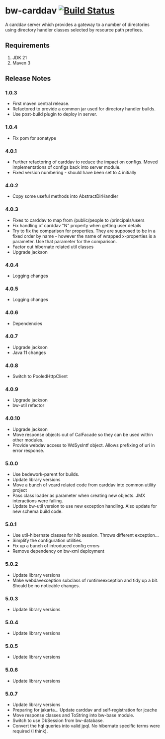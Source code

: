 # bw-carddav [![Build Status](https://travis-ci.org/Bedework/bw-carddav.svg)](https://travis-ci.org/Bedework/bw-carddav)

A carddav server which provides a gateway to a number of directories using
directory handler classes selected by resource path prefixes.

## Requirements

1. JDK 21
2. Maven 3

## Release Notes
### 1.0.3
* First maven central release.
* Refactored to provide a common jar used for directory handler builds.
* Use post-build plugin to deploy in server.
### 1.0.4
* Fix pom for sonatype

### 4.0.1
* Further refactoring of carddav to reduce the impact on configs. Moved implementations of configs back into server module.
* Fixed version numbering - should have been set to 4 initially

### 4.0.2
* Copy some useful methods into AbstractDirHandler

### 4.0.3
* Fixes to carddav to map from /public/people to /principals/users
* Fix handling of carddav "N" property when getting user details
* Try to fix the comparison for properties. They are supposed to be in a fixed order by name - however the name of wrapped x-properties is a parameter. Use that parameter for the comparison.
* Factor out hibernate related util classes
* Upgrade jackson

### 4.0.4
* Logging changes

### 4.0.5
* Logging changes

### 4.0.6
* Dependencies

### 4.0.7
* Upgrade jackson
* Java 11 changes

### 4.0.8
* Switch to PooledHttpClient

### 4.0.9
* Upgrade jackson
* bw-util refactor

### 4.0.10
* Upgrade jackson
* Move response objects out of CalFacade so they can be used within other modules.
* Provide webdav access to WdSysIntf object. Allows prefixing of uri in error response.

### 5.0.0
* Use bedework-parent for builds.
* Update library versions
* Move a bunch of vcard related code from carddav into common utility project
* Pass class loader as parameter when creating new objects. JMX interactions were failing.
* Update bw-util version to use new exception handling.
  Also update for new schema build code.

### 5.0.1
* Use util-hibernate classes for hib session. Throws different exception...
* Simplify the configuration utilities.
* Fix up a bunch of introduced config errors
* Remove dependency on bw-xml deployment

### 5.0.2
* Update library versions
* Make webdavexception subclass of runtimeexception and tidy up a bit. Should be no noticable changes.

### 5.0.3
* Update library versions

### 5.0.4
* Update library versions

### 5.0.5
* Update library versions

### 5.0.6
* Update library versions

### 5.0.7
* Update library versions
* Preparing for jakarta...
  Update carddav and self-registration for jcache
* Move response classes and ToString into bw-base module.
* Switch to use DbSession from bw-database.
* Convert the hql queries into valid jpql. No hibernate specific terms were required (I think).
  